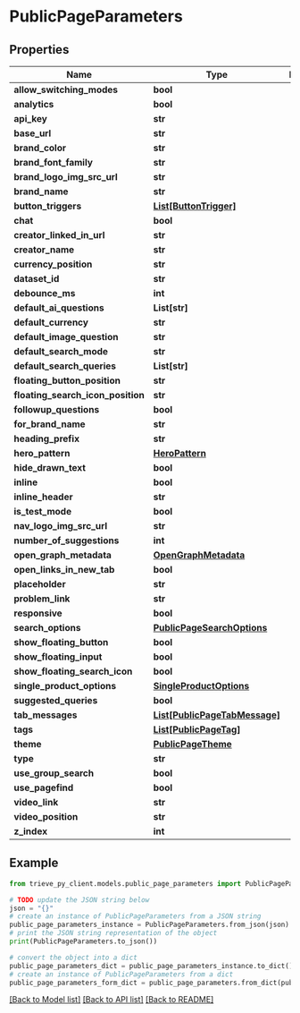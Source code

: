 # PublicPageParameters


## Properties

Name | Type | Description | Notes
------------ | ------------- | ------------- | -------------
**allow_switching_modes** | **bool** |  | [optional] 
**analytics** | **bool** |  | [optional] 
**api_key** | **str** |  | [optional] 
**base_url** | **str** |  | [optional] 
**brand_color** | **str** |  | [optional] 
**brand_font_family** | **str** |  | [optional] 
**brand_logo_img_src_url** | **str** |  | [optional] 
**brand_name** | **str** |  | [optional] 
**button_triggers** | [**List[ButtonTrigger]**](ButtonTrigger.md) |  | [optional] 
**chat** | **bool** |  | [optional] 
**creator_linked_in_url** | **str** |  | [optional] 
**creator_name** | **str** |  | [optional] 
**currency_position** | **str** |  | [optional] 
**dataset_id** | **str** |  | [optional] 
**debounce_ms** | **int** |  | [optional] 
**default_ai_questions** | **List[str]** |  | [optional] 
**default_currency** | **str** |  | [optional] 
**default_image_question** | **str** |  | [optional] 
**default_search_mode** | **str** |  | [optional] 
**default_search_queries** | **List[str]** |  | [optional] 
**floating_button_position** | **str** |  | [optional] 
**floating_search_icon_position** | **str** |  | [optional] 
**followup_questions** | **bool** |  | [optional] 
**for_brand_name** | **str** |  | [optional] 
**heading_prefix** | **str** |  | [optional] 
**hero_pattern** | [**HeroPattern**](HeroPattern.md) |  | [optional] 
**hide_drawn_text** | **bool** |  | [optional] 
**inline** | **bool** |  | [optional] 
**inline_header** | **str** |  | [optional] 
**is_test_mode** | **bool** |  | [optional] 
**nav_logo_img_src_url** | **str** |  | [optional] 
**number_of_suggestions** | **int** |  | [optional] 
**open_graph_metadata** | [**OpenGraphMetadata**](OpenGraphMetadata.md) |  | [optional] 
**open_links_in_new_tab** | **bool** |  | [optional] 
**placeholder** | **str** |  | [optional] 
**problem_link** | **str** |  | [optional] 
**responsive** | **bool** |  | [optional] 
**search_options** | [**PublicPageSearchOptions**](PublicPageSearchOptions.md) |  | [optional] 
**show_floating_button** | **bool** |  | [optional] 
**show_floating_input** | **bool** |  | [optional] 
**show_floating_search_icon** | **bool** |  | [optional] 
**single_product_options** | [**SingleProductOptions**](SingleProductOptions.md) |  | [optional] 
**suggested_queries** | **bool** |  | [optional] 
**tab_messages** | [**List[PublicPageTabMessage]**](PublicPageTabMessage.md) |  | [optional] 
**tags** | [**List[PublicPageTag]**](PublicPageTag.md) |  | [optional] 
**theme** | [**PublicPageTheme**](PublicPageTheme.md) |  | [optional] 
**type** | **str** |  | [optional] 
**use_group_search** | **bool** |  | [optional] 
**use_pagefind** | **bool** |  | [optional] 
**video_link** | **str** |  | [optional] 
**video_position** | **str** |  | [optional] 
**z_index** | **int** |  | [optional] 

## Example

```python
from trieve_py_client.models.public_page_parameters import PublicPageParameters

# TODO update the JSON string below
json = "{}"
# create an instance of PublicPageParameters from a JSON string
public_page_parameters_instance = PublicPageParameters.from_json(json)
# print the JSON string representation of the object
print(PublicPageParameters.to_json())

# convert the object into a dict
public_page_parameters_dict = public_page_parameters_instance.to_dict()
# create an instance of PublicPageParameters from a dict
public_page_parameters_form_dict = public_page_parameters.from_dict(public_page_parameters_dict)
```
[[Back to Model list]](../README.md#documentation-for-models) [[Back to API list]](../README.md#documentation-for-api-endpoints) [[Back to README]](../README.md)


